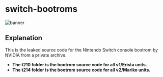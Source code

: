 # switch-bootroms
![banner](https://github.com/zerospace-nx/switch-bootroms/blob/main/banner1.png)

## Explanation
This is the leaked source code for the Nintendo Switch console bootrom by NVIDIA from a private archive.
- **The t210 folder is the bootrom source code for all v1/Erista units.**
- **The t214 folder is the bootrom source code for all v2/Mariko units.**

